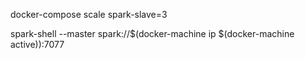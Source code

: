 

docker-compose scale spark-slave=3


spark-shell --master spark://$(docker-machine ip $(docker-machine active)):7077
